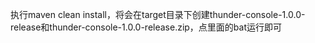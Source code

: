 执行maven clean install，将会在target目录下创建thunder-console-1.0.0-release和thunder-console-1.0.0-release.zip，点里面的bat运行即可